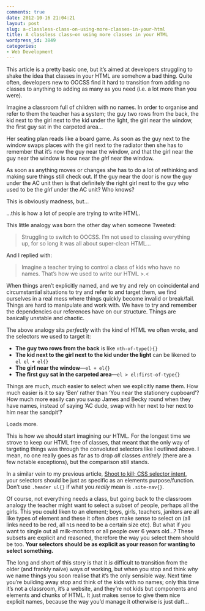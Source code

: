 ```yaml
---
comments: true
date: 2012-10-16 21:04:21
layout: post
slug: a-classless-class-on-using-more-classes-in-your-html
title: A classless class—on using more classes in your HTML
wordpress_id: 3849
categories:
- Web Development
---
```


This article is a pretty basic one, but it’s aimed at developers struggling to shake the idea that classes in your HTML are somehow a bad thing. Quite often, developers new to OOCSS find it hard to transition from adding no classes to anything to adding as many as you need (i.e. a lot more than you were).

Imagine a classroom full of children with no names. In order to organise and refer to them the teacher has a system; the guy two rows from the back, the kid next to the girl next to the kid under the light, the girl near the window, the first guy sat in the carpeted area…

Her seating plan reads like a board game. As soon as the guy next to the window swaps places with the girl next to the radiator then she has to remember that it’s now the guy near the window, and that the girl near the guy near the window is now near the _girl_ near the window.

As soon as anything moves or changes she has to do a lot of rethinking and making sure things still check out. If the guy near the door is now the guy under the AC unit then is that definitely the right girl next to the guy who used to be the _girl_ under the AC unit? Who knows?

This is obviously madness, but…

…this is how a lot of people are trying to write HTML.

This little analogy was born the other day when someone Tweeted:

> Struggling to switch to OOCSS. I’m not used to classing everything up, for so long it was all about super-clean HTML…

And I replied with:

> Imagine a teacher trying to control a class of kids who have no names. That’s how we used to write our HTML >.<

When things aren’t explicitly named, and we try and rely on coincidental and circumstantial situations to try and refer to and target them, we find ourselves in a real mess where things quickly become invalid or break/fail. Things are hard to manipulate and work with. We have to try and remember the dependencies our references have on our structure. Things are basically unstable and chaotic.

The above analogy sits _perfectly_ with the kind of HTML we often wrote, and the selectors we used to target it:

* **The guy two rows from the back** is like `nth-of-type(){}`
* **The kid next to the girl next to the kid under the light** can be likened to `el el + el{}`
* **The girl near the window**—`el + el{}`
* **The first guy sat in the carpeted area**—`el > el:first-of-type{}`

Things are much, _much_ easier to select when we explicitly name them. How much easier is it to say ‘Ben’ rather than ‘You near the stationery cupboard’? How much more easily can you swap James and Becky round when they have names, instead of saying ‘AC dude, swap with her next to her next to him near the sandpit’?

Loads more.

This is how we should start imagining our HTML. For the longest time we strove to keep our HTML free of classes, that meant that the only way of targeting things was through the convoluted selectors like I outlined above. I mean, no one really goes as far as to drop _all_ classes _entirely_ (there are a few notable exceptions), but the comparison still stands.

In a similar vein to my previous article, [Shoot to kill; CSS selector intent](http://csswizardry.com/2012/07/shoot-to-kill-css-selector-intent/), your selectors should be just as specific as an elements purpose/function. Don’t use `.header ul{}` if what you _really_ mean is `.site-nav{}`.

Of course, not everything needs a class, but going back to the classroom analogy the teacher might want to select a subset of people, perhaps all the girls. This you could liken to an element; boys, girls, teachers, janitors are all like types of element and these it often _does_ make sense to select on (all links need to be red, all `h1`s need to be a certain size etc). But what if you want to single out all milk-monitors or all people over 6 years old…? These subsets are explicit and reasoned, therefore the way you select them should be too. **Your selectors should be as explicit as your reason for wanting to select something.**

The long and short of this story is that it _is_ difficult to transition from the older (and frankly naïve) ways of working, but when you stop and think _why_ we name things you soon realise that it’s the only sensible way. Next time you’re building away stop and think of the kids with no names; only this time it’s not a classroom, it’s a website, and they’re not kids but components and elements and chunks of HTML. It just makes sense to give them nice explicit names, because the way you’d manage it otherwise is just daft…
